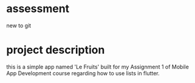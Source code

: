# assessment
new to git 

# project description
this is a simple app named 'Le Fruits' built for my Assignment 1 of Mobile App Development course regarding how to use lists in flutter.




